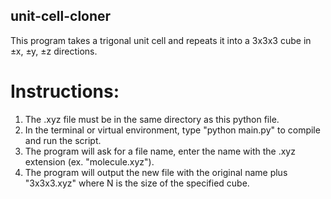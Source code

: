 ## unit-cell-cloner
This program takes a trigonal unit cell and repeats it into a 3x3x3 cube in ±x, ±y, ±z directions.

# Instructions:
  1. The .xyz file must be in the same directory as this python file.
  2. In the terminal or virtual environment, type "python main.py" to compile and run the script.
  3. The program will ask for a file name, enter the name with the .xyz extension (ex. "molecule.xyz").
  4. The program will output the new file with the original name plus "3x3x3.xyz" where N is the size of the specified cube.
